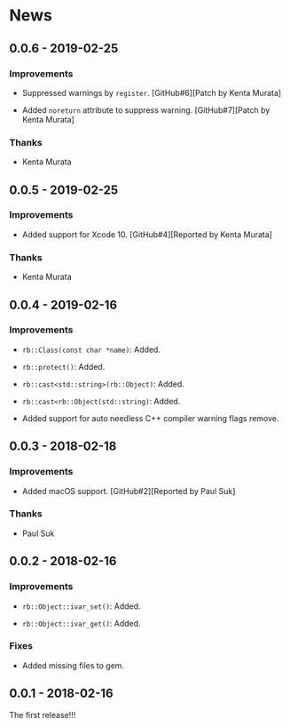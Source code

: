 # News

## 0.0.6 - 2019-02-25

### Improvements

  * Suppressed warnings by `register`.
    [GitHub#6][Patch by Kenta Murata]

  * Added `noreturn` attribute to suppress warning.
    [GitHub#7][Patch by Kenta Murata]

### Thanks

  * Kenta Murata

## 0.0.5 - 2019-02-25

### Improvements

  * Added support for Xcode 10.
    [GitHub#4][Reported by Kenta Murata]

### Thanks

  * Kenta Murata

## 0.0.4 - 2019-02-16

### Improvements

  * `rb::Class(const char *name)`: Added.

  * `rb::protect()`: Added.

  * `rb::cast<std::string>(rb::Object)`: Added.

  * `rb::cast<rb::Object(std::string)`: Added.

  * Added support for auto needless C++ compiler warning flags remove.

## 0.0.3 - 2018-02-18

### Improvements

  * Added macOS support.
    [GitHub#2][Reported by Paul Suk]

### Thanks

  * Paul Suk

## 0.0.2 - 2018-02-16

### Improvements

  * `rb::Object::ivar_set()`: Added.

  * `rb::Object::ivar_get()`: Added.

### Fixes

  * Added missing files to gem.

## 0.0.1 - 2018-02-16

The first release!!!
